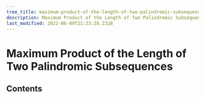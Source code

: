 ```yaml
---
tree_title: maximum-product-of-the-length-of-two-palindromic-subsequences
description: Maximum Product of the Length of Two Palindromic Subsequences
last_modified: 2022-06-09T21:23:28.2328
---
```


# Maximum Product of the Length of Two Palindromic Subsequences

## Contents
